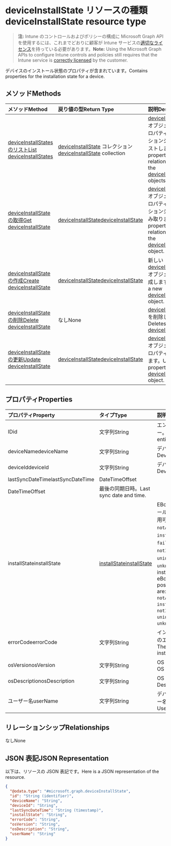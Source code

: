 # <a name="deviceinstallstate-resource-type"></a><span data-ttu-id="744c1-101">deviceInstallState リソースの種類</span><span class="sxs-lookup"><span data-stu-id="744c1-101">deviceInstallState resource type</span></span>

> <span data-ttu-id="744c1-102">**注:** Intune のコントロールおよびポリシーの構成に Microsoft Graph API を使用するには、これまでどおりに顧客が Intune サービスの[適切なライセンス](https://go.microsoft.com/fwlink/?linkid=839381)を持っている必要があります。</span><span class="sxs-lookup"><span data-stu-id="744c1-102">**Note:** Using the Microsoft Graph APIs to configure Intune controls and policies still requires that the Intune service is [correctly licensed](https://go.microsoft.com/fwlink/?linkid=839381) by the customer.</span></span>

<span data-ttu-id="744c1-103">デバイスのインストール状態のプロパティが含まれています。</span><span class="sxs-lookup"><span data-stu-id="744c1-103">Contains properties for the installation state for a device.</span></span>
## <a name="methods"></a><span data-ttu-id="744c1-104">メソッド</span><span class="sxs-lookup"><span data-stu-id="744c1-104">Methods</span></span>
|<span data-ttu-id="744c1-105">メソッド</span><span class="sxs-lookup"><span data-stu-id="744c1-105">Method</span></span>|<span data-ttu-id="744c1-106">戻り値の型</span><span class="sxs-lookup"><span data-stu-id="744c1-106">Return Type</span></span>|<span data-ttu-id="744c1-107">説明</span><span class="sxs-lookup"><span data-stu-id="744c1-107">Description</span></span>|
|:---|:---|:---|
|[<span data-ttu-id="744c1-108">deviceInstallStates のリスト</span><span class="sxs-lookup"><span data-stu-id="744c1-108">List deviceInstallStates</span></span>](../api/intune_books_deviceinstallstate_list.md)|<span data-ttu-id="744c1-109">[deviceInstallState](../resources/intune_books_deviceinstallstate.md) コレクション</span><span class="sxs-lookup"><span data-stu-id="744c1-109">[deviceInstallState](../resources/intune_books_deviceinstallstate.md) collection</span></span>|<span data-ttu-id="744c1-110">[deviceInstallState](../resources/intune_books_deviceinstallstate.md) オブジェクトのプロパティとリレーションシップをリストします。</span><span class="sxs-lookup"><span data-stu-id="744c1-110">List properties and relationships of the [deviceInstallState](../resources/intune_books_deviceinstallstate.md) objects.</span></span>|
|[<span data-ttu-id="744c1-111">deviceInstallState の取得</span><span class="sxs-lookup"><span data-stu-id="744c1-111">Get deviceInstallState</span></span>](../api/intune_books_deviceinstallstate_get.md)|[<span data-ttu-id="744c1-112">deviceInstallState</span><span class="sxs-lookup"><span data-stu-id="744c1-112">deviceInstallState</span></span>](../resources/intune_books_deviceinstallstate.md)|<span data-ttu-id="744c1-113">[deviceInstallState](../resources/intune_books_deviceinstallstate.md) オブジェクトのプロパティとリレーションシップを読み取ります。</span><span class="sxs-lookup"><span data-stu-id="744c1-113">Read properties and relationships of the [deviceInstallState](../resources/intune_books_deviceinstallstate.md) object.</span></span>|
|[<span data-ttu-id="744c1-114">deviceInstallState の作成</span><span class="sxs-lookup"><span data-stu-id="744c1-114">Create deviceInstallState</span></span>](../api/intune_books_deviceinstallstate_create.md)|[<span data-ttu-id="744c1-115">deviceInstallState</span><span class="sxs-lookup"><span data-stu-id="744c1-115">deviceInstallState</span></span>](../resources/intune_books_deviceinstallstate.md)|<span data-ttu-id="744c1-116">新しい [deviceInstallState](../resources/intune_books_deviceinstallstate.md) オブジェクトを作成します。</span><span class="sxs-lookup"><span data-stu-id="744c1-116">Create a new [deviceInstallState](../resources/intune_books_deviceinstallstate.md) object.</span></span>|
|[<span data-ttu-id="744c1-117">deviceInstallState の削除</span><span class="sxs-lookup"><span data-stu-id="744c1-117">Delete deviceInstallState</span></span>](../api/intune_books_deviceinstallstate_delete.md)|<span data-ttu-id="744c1-118">なし</span><span class="sxs-lookup"><span data-stu-id="744c1-118">None</span></span>|<span data-ttu-id="744c1-119">[deviceInstallState](../resources/intune_books_deviceinstallstate.md) を削除します。</span><span class="sxs-lookup"><span data-stu-id="744c1-119">Deletes a [deviceInstallState](../resources/intune_books_deviceinstallstate.md).</span></span>|
|[<span data-ttu-id="744c1-120">deviceInstallState の更新</span><span class="sxs-lookup"><span data-stu-id="744c1-120">Update deviceInstallState</span></span>](../api/intune_books_deviceinstallstate_update.md)|[<span data-ttu-id="744c1-121">deviceInstallState</span><span class="sxs-lookup"><span data-stu-id="744c1-121">deviceInstallState</span></span>](../resources/intune_books_deviceinstallstate.md)|<span data-ttu-id="744c1-122">[deviceInstallState](../resources/intune_books_deviceinstallstate.md) オブジェクトのプロパティを更新します。</span><span class="sxs-lookup"><span data-stu-id="744c1-122">Update the properties of a [deviceInstallState](../resources/intune_books_deviceinstallstate.md) object.</span></span>|

## <a name="properties"></a><span data-ttu-id="744c1-123">プロパティ</span><span class="sxs-lookup"><span data-stu-id="744c1-123">Properties</span></span>
|<span data-ttu-id="744c1-124">プロパティ</span><span class="sxs-lookup"><span data-stu-id="744c1-124">Property</span></span>|<span data-ttu-id="744c1-125">タイプ</span><span class="sxs-lookup"><span data-stu-id="744c1-125">Type</span></span>|<span data-ttu-id="744c1-126">説明</span><span class="sxs-lookup"><span data-stu-id="744c1-126">Description</span></span>|
|:---|:---|:---|
|<span data-ttu-id="744c1-127">ID</span><span class="sxs-lookup"><span data-stu-id="744c1-127">id</span></span>|<span data-ttu-id="744c1-128">文字列</span><span class="sxs-lookup"><span data-stu-id="744c1-128">String</span></span>|<span data-ttu-id="744c1-129">エンティティのキー。</span><span class="sxs-lookup"><span data-stu-id="744c1-129">Key of the entity.</span></span>|
|<span data-ttu-id="744c1-130">deviceName</span><span class="sxs-lookup"><span data-stu-id="744c1-130">deviceName</span></span>|<span data-ttu-id="744c1-131">文字列</span><span class="sxs-lookup"><span data-stu-id="744c1-131">String</span></span>|<span data-ttu-id="744c1-132">デバイス名。</span><span class="sxs-lookup"><span data-stu-id="744c1-132">Device name.</span></span>|
|<span data-ttu-id="744c1-133">deviceId</span><span class="sxs-lookup"><span data-stu-id="744c1-133">deviceId</span></span>|<span data-ttu-id="744c1-134">文字列</span><span class="sxs-lookup"><span data-stu-id="744c1-134">String</span></span>|<span data-ttu-id="744c1-135">デバイス ID。</span><span class="sxs-lookup"><span data-stu-id="744c1-135">Device Id.</span></span>|
|<span data-ttu-id="744c1-136">lastSyncDateTime</span><span class="sxs-lookup"><span data-stu-id="744c1-136">lastSyncDateTime</span></span>|<span data-ttu-id="744c1-137">DateTimeOffset
</span><span class="sxs-lookup"><span data-stu-id="744c1-137">DateTimeOffset</span></span>|<span data-ttu-id="744c1-138">最後の同期日時。</span><span class="sxs-lookup"><span data-stu-id="744c1-138">Last sync date and time.</span></span>|
|<span data-ttu-id="744c1-139">installState</span><span class="sxs-lookup"><span data-stu-id="744c1-139">installState</span></span>|[<span data-ttu-id="744c1-140">installState</span><span class="sxs-lookup"><span data-stu-id="744c1-140">installState</span></span>](../resources/intune_books_installstate.md)|<span data-ttu-id="744c1-p101">EBook のインストール状態です。使用可能な値は `notApplicable`、 `installed`、 `failed`、 `notInstalled`、 `uninstallFailed`、 `unknown`です。</span><span class="sxs-lookup"><span data-stu-id="744c1-p101">The install state of the eBook. The possible values are: `notApplicable`, `installed`, `failed`, `notInstalled`, `uninstallFailed`, `unknown`.</span></span>|
|<span data-ttu-id="744c1-143">errorCode</span><span class="sxs-lookup"><span data-stu-id="744c1-143">errorCode</span></span>|<span data-ttu-id="744c1-144">文字列</span><span class="sxs-lookup"><span data-stu-id="744c1-144">String</span></span>|<span data-ttu-id="744c1-145">インストール失敗のエラー コード。</span><span class="sxs-lookup"><span data-stu-id="744c1-145">The error code for install failures.</span></span>|
|<span data-ttu-id="744c1-146">osVersion</span><span class="sxs-lookup"><span data-stu-id="744c1-146">osVersion</span></span>|<span data-ttu-id="744c1-147">文字列</span><span class="sxs-lookup"><span data-stu-id="744c1-147">String</span></span>|<span data-ttu-id="744c1-148">OS バージョン。</span><span class="sxs-lookup"><span data-stu-id="744c1-148">OS Version.</span></span>|
|<span data-ttu-id="744c1-149">osDescription</span><span class="sxs-lookup"><span data-stu-id="744c1-149">osDescription</span></span>|<span data-ttu-id="744c1-150">文字列</span><span class="sxs-lookup"><span data-stu-id="744c1-150">String</span></span>|<span data-ttu-id="744c1-151">OS の説明。</span><span class="sxs-lookup"><span data-stu-id="744c1-151">OS Description.</span></span>|
|<span data-ttu-id="744c1-152">ユーザー名</span><span class="sxs-lookup"><span data-stu-id="744c1-152">userName</span></span>|<span data-ttu-id="744c1-153">文字列</span><span class="sxs-lookup"><span data-stu-id="744c1-153">String</span></span>|<span data-ttu-id="744c1-154">デバイスのユーザー名です。</span><span class="sxs-lookup"><span data-stu-id="744c1-154">Device User Name.</span></span>|

## <a name="relationships"></a><span data-ttu-id="744c1-155">リレーションシップ</span><span class="sxs-lookup"><span data-stu-id="744c1-155">Relationships</span></span>
<span data-ttu-id="744c1-156">なし</span><span class="sxs-lookup"><span data-stu-id="744c1-156">None</span></span>
## <a name="json-representation"></a><span data-ttu-id="744c1-157">JSON 表記</span><span class="sxs-lookup"><span data-stu-id="744c1-157">JSON Representation</span></span>
<span data-ttu-id="744c1-158">以下は、リソースの JSON 表記です。</span><span class="sxs-lookup"><span data-stu-id="744c1-158">Here is a JSON representation of the resource.</span></span>
<!--{
  "blockType": "resource",
  "baseType": "microsoft.graph.entity",
  "keyProperty": "id",
  "@odata.type": "microsoft.graph.deviceInstallState"
}-->
``` json
{
  "@odata.type": "#microsoft.graph.deviceInstallState",
  "id": "String (identifier)",
  "deviceName": "String",
  "deviceId": "String",
  "lastSyncDateTime": "String (timestamp)",
  "installState": "String",
  "errorCode": "String",
  "osVersion": "String",
  "osDescription": "String",
  "userName": "String"
}
```








